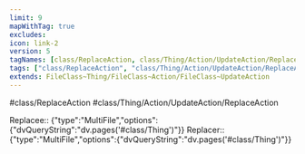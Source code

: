 ```yaml
---
limit: 9
mapWithTag: true
excludes:
icon: link-2
version: 5
tagNames: [class/ReplaceAction, class/Thing/Action/UpdateAction/ReplaceAction, schema-org/ReplaceAction]
tags: ["class/ReplaceAction", "class/Thing/Action/UpdateAction/ReplaceAction"]
extends: FileClass~Thing/FileClass~Action/FileClass~UpdateAction
---
```


#class/ReplaceAction
#class/Thing/Action/UpdateAction/ReplaceAction

Replacee:: {"type":"MultiFile","options":{"dvQueryString":"dv.pages('#class/Thing')"}}
Replacer:: {"type":"MultiFile","options":{"dvQueryString":"dv.pages('#class/Thing')"}}
